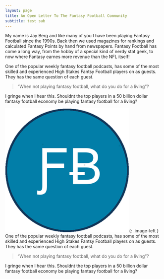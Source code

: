 ```yaml
---
layout: page
title: An Open Letter To The Fantasy Football Community
subtitle: test sub
---
```

<style type="text/css">
.image-left {
  display: block;
  margin-left: auto;
  margin-right: auto;
  float: right;
}
</style>

My name is Jay Berg and like many of you I have been playing Fantasy Football since the 1990s. Back then we used magazines for rankings and calculated Fantasy Points by hand from newspapers. Fantasy Football has come a long way, from the hobby of a special kind of nerdy stat geek, to now where Fantasy earnes more revenue than the NFL itself! 

One of the popular weekly fantasy football podcasts, has some of the most skilled and experienced High Stakes Fantsy Football players on as guests. They has the same question of each guest. 
> “When not playing fantasy football, what do you do for a living”? 

I gringe when I hear this. Shouldnt the top players in a 50 billion dollar fantasy football economy be playing fantasy football for a living?

[![TestImg](/img/fb.png)](http://www.thiengo.com.br/proguard-android){: .image-left } One of the popular weekly fantasy football podcasts, has some of the most skilled and experienced High Stakes Fantsy Football players on as guests. They has the same question of each guest. 
> “When not playing fantasy football, what do you do for a living”? 

I gringe when I hear this. Shouldnt the top players in a 50 billion dollar fantasy football economy be playing fantasy football for a living?


